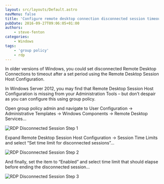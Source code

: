 ```yaml
---
layout: src/layouts/Default.astro
navMenu: false
title: 'Configure remote desktop connection disconnected session timeout'
pubDate: 2016-09-27T09:06:05+01:00
authors:
    - steve-fenton
categories:
    - Windows
tags:
    - 'group policy'
    - rdp
---
```


In older versions of Windows, you could set disconnected Remote Desktop Connections to timeout after a set period using the Remote Desktop Session Host Configuration.

In Windows Server 2012, you may find that Remote Desktop Session Host Configuration is missing from your Administration Tools – but don’t despair as you can configure this using group policy.

Open group policy admin and navigate to User Configuration -&gt; Administrative Templates -&gt; Windows Components -&gt; Remote Desktop Services…

![RDP Disconnected Session Step 1](/img/2016/09/rdp-disconnected-session-001.png)

Expand Remote Desktop Session Host Configuration -&gt; Session Time Limits and select “Set time limit for disconnected sessions”…

![RDP Disconnected Session Step 2](/img/2016/09/rdp-disconnected-session-002.png)

And finally, set the item to “Enabled” and select time limit that should elapse before ending the disconnected session…

![RDP Disconnected Session Step 3](/img/2016/09/rdp-disconnected-session-003.png)